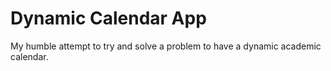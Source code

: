 # Dynamic Calendar App
My humble attempt to try and solve a problem to have a dynamic academic calendar.
